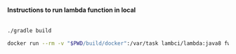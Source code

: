 #### Instructions to run lambda function in local

```sh

./gradle build

docker run --rm -v "$PWD/build/docker":/var/task lambci/lambda:java8 fw.DiffHandler '{"source": "source", "destination": "destination"}'
```